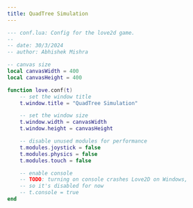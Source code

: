 ```yaml
---
title: QuadTree Simulation
---
```


```lua { code_file="conf.lua" }
--- conf.lua: Config for the love2d game.
--
-- date: 30/3/2024
-- author: Abhishek Mishra

-- canvas size
local canvasWidth = 400
local canvasHeight = 400

function love.conf(t)
    -- set the window title
    t.window.title = "QuadTree Simulation"

    -- set the window size
    t.window.width = canvasWidth
    t.window.height = canvasHeight

    -- disable unused modules for performance
    t.modules.joystick = false
    t.modules.physics = false
    t.modules.touch = false

    -- enable console
    -- TODO: turning on console crashes Love2D on Windows,
    -- so it's disabled for now
    -- t.console = true
end
```

<!-- ```lua { code_file="main.lua" }
--- main.lua: QuadTree Simulation in LÖVE
-- date: 30/3/2024
-- author: Abhishek Mishra

--- love.load: Called once at the start of the simulation
function love.load()
end

--- love.update: Called every frame, updates the simulation
function love.update(dt)
end

--- love.draw: Called every frame, draws the simulation
function love.draw()
end

-- escape to exit
function love.keypressed(key)
    if key == "escape" then
        love.event.quit()
    end
end
``` -->